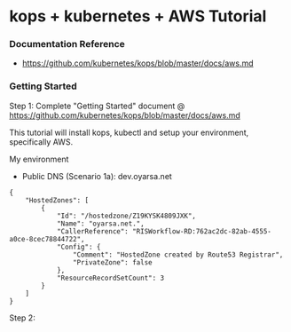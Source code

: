 # kops + kubernetes + AWS Tutorial

### Documentation Reference
- https://github.com/kubernetes/kops/blob/master/docs/aws.md

### Getting Started

Step 1: Complete "Getting Started" document @ https://github.com/kubernetes/kops/blob/master/docs/aws.md

This tutorial will install kops, kubectl and setup your environment, specifically AWS. 

My environment

- Public DNS (Scenario 1a): dev.oyarsa.net
```(base) private@ubuntu:~/devops/project0$ aws --profile kops route53 list-hosted-zones 
{
    "HostedZones": [
        {
            "Id": "/hostedzone/Z19KYSK4809JXK",
            "Name": "oyarsa.net.",
            "CallerReference": "RISWorkflow-RD:762ac2dc-82ab-4555-a0ce-8cec78844722",
            "Config": {
                "Comment": "HostedZone created by Route53 Registrar",
                "PrivateZone": false
            },
            "ResourceRecordSetCount": 3
        }
    ]
}
```

Step 2: 
